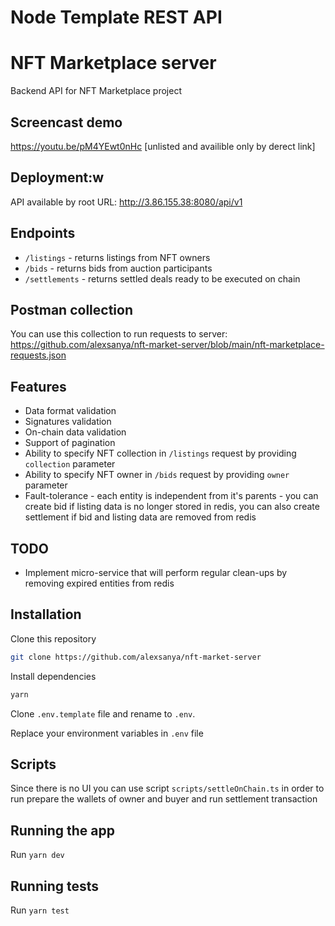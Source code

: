 # Node Template REST API


# NFT Marketplace server

Backend API for NFT Marketplace project

## Screencast demo
https://youtu.be/pM4YEwt0nHc [unlisted and availible only by derect link]

## Deployment:w
API available by root URL: http://3.86.155.38:8080/api/v1

## Endpoints
- `/listings` - returns listings from NFT owners
- `/bids` - returns bids from auction participants
- `/settlements` - returns settled deals ready to be executed on chain
## Postman collection
You can use this collection to run requests to server:
https://github.com/alexsanya/nft-market-server/blob/main/nft-marketplace-requests.json
## Features
- Data format validation
- Signatures validation
- On-chain data validation
- Support of pagination
- Ability to specify NFT collection in `/listings` request by providing `collection` parameter
- Ability to specify NFT owner in `/bids` request by providing `owner` parameter
- Fault-tolerance - each entity is independent from it's parents - you can create bid if listing data is no longer stored in redis, you can also create settlement if bid and listing data are removed from redis 

## TODO
- Implement micro-service that will perform regular clean-ups by removing expired entities from redis

## Installation

Clone this repository

```bash
git clone https://github.com/alexsanya/nft-market-server
```

Install dependencies

```bash
yarn
```

Clone `.env.template` file and rename to `.env`.

Replace your environment variables in `.env` file

## Scripts
Since there is no UI you can use script `scripts/settleOnChain.ts` in order to run prepare the wallets of owner and buyer and run settlement transaction

## Running the app

Run `yarn dev`

## Running tests
Run `yarn test`
